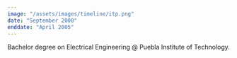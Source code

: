 ```yaml
---
image: "/assets/images/timeline/itp.png"
date: "September 2000"
enddate: "April 2005"
---
```


Bachelor degree on Electrical Engineering @ Puebla Institute of Technology.